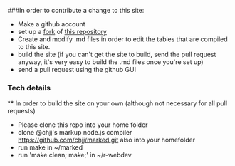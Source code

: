 ###In order to contribute a change to this site:
* Make a github account
* set up a <a href="https://github.com/r-webdev/r-webdev/fork_select">fork</a> of <a href="https://github.com/r-webdev/r-webdev/">this repository</a>
* Create and modify  .md files in order to edit the tables that are compiled to this site.
* build the site (if you can't get the site to build, send the pull request anyway, it's very easy to build the .md files once you're set up)
* send a pull request using the github GUI

### Tech details
** In order to build the site on your own (although not necessary for all pull requests)
* Please clone this repo into your home folder
* clone @chjj's markup node.js compiler <a href="https://github.com/chjj/marked.git">https://github.com/chjj/marked.git</a> also into your homefolder
* run make in ~/marked
* run 'make clean; make;' in ~/r-webdev
